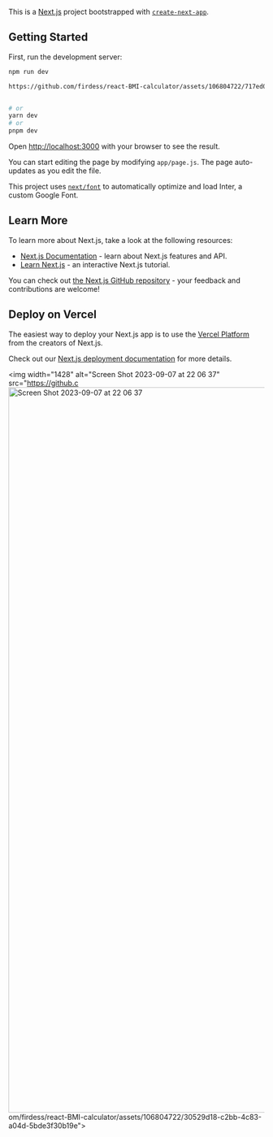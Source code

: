 This is a [Next.js](https://nextjs.org/) project bootstrapped with [`create-next-app`](https://github.com/vercel/next.js/tree/canary/packages/create-next-app).

## Getting Started

First, run the development server:

```bash
npm run dev

https://github.com/firdess/react-BMI-calculator/assets/106804722/717ed089-40cf-4dc3-8f2f-8f5b1185101d


# or
yarn dev
# or
pnpm dev
```

Open [http://localhost:3000](http://localhost:3000) with your browser to see the result.

You can start editing the page by modifying `app/page.js`. The page auto-updates as you edit the file.

This project uses [`next/font`](https://nextjs.org/docs/basic-features/font-optimization) to automatically optimize and load Inter, a custom Google Font.

## Learn More

To learn more about Next.js, take a look at the following resources:

- [Next.js Documentation](https://nextjs.org/docs) - learn about Next.js features and API.
- [Learn Next.js](https://nextjs.org/learn) - an interactive Next.js tutorial.

You can check out [the Next.js GitHub repository](https://github.com/vercel/next.js/) - your feedback and contributions are welcome!

## Deploy on Vercel

The easiest way to deploy your Next.js app is to use the [Vercel Platform](https://vercel.com/new?utm_medium=default-template&filter=next.js&utm_source=create-next-app&utm_campaign=create-next-app-readme) from the creators of Next.js.

Check out our [Next.js deployment documentation](https://nextjs.org/docs/deployment) for more details.



<img width="1428" alt="Screen Shot 2023-09-07 at 22 06 37" src="https://github.c<img width="1428" alt="Screen Shot 2023-09-07 at 22 06 37" src="https://github.com/firdess/react-BMI-calculator/assets/106804722/25ce769c-5ee0-4fc6-af4d-0b9e70a40dfd">
om/firdess/react-BMI-calculator/assets/106804722/30529d18-c2bb-4c83-a04d-5bde3f30b19e">
